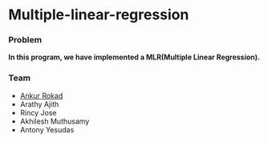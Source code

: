 # Multiple-linear-regression
### Problem

**In this program, we have implemented a MLR(Multiple Linear Regression).**


### Team
* [Ankur Rokad](https://github.com/ankurrokad)
* Arathy Ajith
* Rincy Jose
* Akhilesh Muthusamy
* Antony Yesudas

